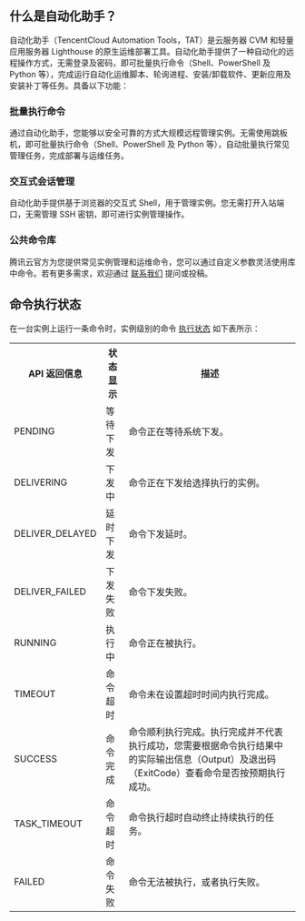 ## 什么是自动化助手？
自动化助手（TencentCloud Automation Tools，TAT）是云服务器 CVM 和轻量应用服务器 Lighthouse 的原生运维部署工具。自动化助手提供了一种自动化的远程操作方式，无需登录及密码，即可批量执行命令（Shell、PowerShell 及 Python 等），完成运行自动化运维脚本、轮询进程、安装/卸载软件、更新应用及安装补丁等任务。具备以下功能：

###  批量执行命令
通过自动化助手，您能够以安全可靠的方式大规模远程管理实例。无需使用跳板机，即可批量执行命令（Shell、PowerShell 及 Python 等），自动批量执行常见管理任务，完成部署与运维任务。

### 交互式会话管理
自动化助手提供基于浏览器的交互式 Shell，用于管理实例。您无需打开入站端口，无需管理 SSH 密钥，即可进行实例管理操作。

### 公共命令库
腾讯云官方为您提供常见实例管理和运维命令，您可以通过自定义参数灵活使用库中命令。若有更多需求，欢迎通过 [联系我们](https://intl.cloud.tencent.com/document/product/1147/46052) 提问或投稿。



## 命令执行状态[](id:Status)
在一台实例上运行一条命令时，实例级别的命令 [执行状态](https://intl.cloud.tencent.com/document/product/1147/46053) 如下表所示：
<table>
<tr>
<th>API 返回信息</th><th>状态显示</th><th>描述</th>
</tr>
<tr>
<td>PENDING</td><td>等待下发</td>
<td>命令正在等待系统下发。</td>
</tr>
<tr>
<td>DELIVERING</td><td>下发中</td>
<td>命令正在下发给选择执行的实例。</td>
</tr>
<tr>
<td>DELIVER_DELAYED</td><td>延时下发</td>
<td>命令下发延时。</td>
</tr>
<tr>
<td>DELIVER_FAILED</td><td>下发失败</td>
<td>命令下发失败。</td>
</tr>
<tr>
<td>RUNNING</td><td>执行中</td>
<td>命令正在被执行。</td>
</tr>
<tr>
<td>TIMEOUT</td><td>命令超时</td>
<td>命令未在设置超时时间内执行完成。</td>
</tr>
<tr>
<td>SUCCESS</td><td>命令完成</td>
<td>命令顺利执行完成。执行完成并不代表执行成功，您需要根据命令执行结果中的实际输出信息（Output）及退出码（ExitCode）查看命令是否按预期执行成功。</td>
</tr>
<tr>
<td>TASK_TIMEOUT</td><td>命令超时</td>
<td>命令执行超时自动终止持续执行的任务。</td>
</tr>
<tr>
<td>FAILED</td><td>命令失败</td>
<td>命令无法被执行，或者执行失败。</td>
</tr>
</table>
